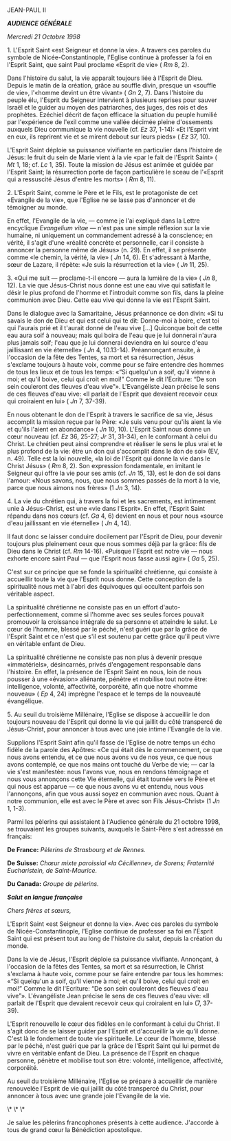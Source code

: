 JEAN-PAUL II


***AUDIENCE GÉNÉRALE***

*Mercredi 21 Octobre 1998*

1\. L'Esprit Saint «est Seigneur et donne la vie». A travers ces paroles du symbole de Nicée-Constantinople, l'Eglise continue à professer la foi en l'Esprit Saint, que saint Paul proclame «Esprit de vie» ( *Rm* 8, 2).

Dans l'histoire du salut, la vie apparaît toujours liée à l'Esprit de Dieu. Depuis le matin de la création, grâce au souffle divin, presque un «souffle de vie», l'«homme devint un être vivant» ( *Gn* 2, 7). Dans l'histoire du peuple élu, l'Esprit du Seigneur intervient à plusieurs reprises pour sauver Israël et le guider au moyen des patriarches, des juges, des rois et des prophètes. Ezéchiel décrit de façon efficace la situation du peuple humilié par l'expérience de l'exil comme une vallée décimée pleine d'ossements auxquels Dieu communique la vie nouvelle (cf. *Ez* 37, 1-14): «Et l'Esprit vint en eux, ils reprirent vie et se mirent debout sur leurs pieds» ( *Ez* 37, 10).

L'Esprit Saint déploie sa puissance vivifiante en particulier dans l'histoire de Jésus: le fruit du sein de Marie vient à la vie «par le fait de l'Esprit Saint» ( *Mt* 1, 18; cf. *Lc* 1, 35). Toute la mission de Jésus est animée et guidée par l'Esprit Saint; la résurrection porte de façon particulière le sceau de l'«Esprit qui a ressuscité Jésus d'entre les morts» ( *Rm* 8, 11).

2\. L'Esprit Saint, comme le Père et le Fils, est le protagoniste de cet «Evangile de la vie», que l'Eglise ne se lasse pas d'annoncer et de témoigner au monde.

En effet, l'Evangile de la vie, — comme je l'ai expliqué dans la Lettre encyclique *Evangelium vitae* — n'est pas une simple réflexion sur la vie humaine, ni uniquement un commandement adressé à la conscience; en vérité, il s'agit d'une «réalité concrète et personnelle, car il consiste à annoncer la personne même de Jésus» (n. 29). En effet, il se présente comme «le chemin, la vérité, la vie» ( *Jn* 14, 6). Et s'adressant à Marthe, sœur de Lazare, il répète: «Je suis la résurrection et la vie» ( *Jn* 11, 25).

3\. «Qui me suit — proclame-t-il encore — aura la lumière de la vie» ( *Jn* 8, 12). La vie que Jésus-Christ nous donne est une eau vive qui satisfait le désir le plus profond de l'homme et l'introduit comme son fils, dans la pleine communion avec Dieu. Cette eau vive qui donne la vie est l'Esprit Saint.

Dans le dialogue avec la Samaritaine, Jésus préannonce ce don divin: «Si tu savais le don de Dieu et qui est celui qui te dit: Donne-moi à boire, c'est toi qui l'aurais prié et il t'aurait donné de l'eau vive \[...\] Quiconque boit de cette eau aura soif à nouveau; mais qui boira de l'eau que je lui donnerai n'aura plus jamais soif; l'eau que je lui donnerai deviendra en lui source d'eau jaillissant en vie éternelle» ( *Jn* 4, 10.13-14). Préannonçant ensuite, à l'occasion de la fête des Tentes, sa mort et sa résurrection, Jésus s'exclame toujours à haute voix, comme pour se faire entendre des hommes de tous les lieux et de tous les temps: «“Si quelqu'un a soif, qu'il vienne à moi; et qu'il boive, celui qui croit en moi!” Comme le dit l'Ecriture: “De son sein couleront des fleuves d'eau vive”». L'Evangéliste Jean précise le sens de ces fleuves d'eau vive: «Il parlait de l'Esprit que devaient recevoir ceux qui croiraient en lui» ( *Jn* 7, 37-39).

En nous obtenant le don de l'Esprit à travers le sacrifice de sa vie, Jésus accomplit la mission reçue par le Père: «Je suis venu pour qu'ils aient la vie et qu'ils l'aient en abondance» ( *Jn* 10, 10). L'Esprit Saint nous donne un cœur nouveau (cf. *Ez* 36, 25-27; *Jr* 31, 31-34), en le conformant à celui du Christ. Le chrétien peut ainsi comprendre et réaliser le sens le plus vrai et le plus profond de la vie: être un don qui s'accomplit dans le don de soi» (EV, n. 49). Telle est la loi nouvelle, «la loi de l'Esprit qui donne la vie dans le Christ Jésus» ( *Rm* 8, 2). Son expression fondamentale, en imitant le Seigneur qui offre la vie pour ses amis (cf. *Jn* 15, 13), est le don de soi dans l'amour: «Nous savons, nous, que nous sommes passés de la mort à la vie, parce que nous aimons nos frères» (1 *Jn* 3, 14).

4\. La vie du chrétien qui, à travers la foi et les sacrements, est intimement unie à Jésus-Christ, est une «vie dans l'Esprit». En effet, l'Esprit Saint répandu dans nos cœurs (cf. *Ga* 4, 6) devient en nous et pour nous «source d'eau jaillissant en vie éternelle» ( *Jn* 4, 14).

Il faut donc se laisser conduire docilement par l'Esprit de Dieu, pour devenir toujours plus pleinement ceux que nous sommes déjà par la grâce: fils de Dieu dans le Christ (cf. *Rm* 14-16). «Puisque l'Esprit est notre vie — nous exhorte encore saint Paul — que l'Esprit nous fasse aussi agir» ( *Ga* 5, 25).

C'est sur ce principe que se fonde la spiritualité chrétienne, qui consiste à accueillir toute la vie que l'Esprit nous donne. Cette conception de la spiritualité nous met à l'abri des équivoques qui occultent parfois son véritable aspect.

La spiritualité chrétienne ne consiste pas en un effort d'auto-perfectionnement, comme si l'homme avec ses seules forces pouvait promouvoir la croissance intégrale de sa personne et atteindre le salut. Le cœur de l'homme, blessé par le péché, n'est guéri que par la grâce de l'Esprit Saint et ce n'est que s'il est soutenu par cette grâce qu'il peut vivre en véritable enfant de Dieu.

La spiritualité chrétienne ne consiste pas non plus à devenir presque «immatériels», désincarnés, privés d'engagement responsable dans l'histoire. En effet, la présence de l'Esprit Saint en nous, loin de nous pousser à une «évasion» aliénante, pénètre et mobilise tout notre être: intelligence, volonté, affectivité, corporéité, afin que notre «homme nouveau» ( *Ep* 4, 24) imprègne l'espace et le temps de la nouveauté évangélique.

5\. Au seuil du troisième Millénaire, l'Eglise se dispose à accueillir le don toujours nouveau de l'Esprit qui donne la vie qui jaillit du côté transpercé de Jésus-Christ, pour annoncer à tous avec une joie intime l'Evangile de la vie.

Supplions l'Esprit Saint afin qu'il fasse de l'Eglise de notre temps un écho fidèle de la parole des Apôtres: «Ce qui était dès le commencement, ce que nous avons entendu, et ce que nous avons vu de nos yeux, ce que nous avons contemplé, ce que nos mains ont touché du Verbe de vie; — car la vie s'est manifestée: nous l'avons vue, nous en rendons témoignage et nous vous annonçons cette Vie éternelle, qui était tournée vers le Père et qui nous est apparue — ce que nous avons vu et entendu, nous vous l'annonçons, afin que vous aussi soyez en communion avec nous. Quant à notre communion, elle est avec le Père et avec son Fils Jésus-Christ» (1 *Jn* 1, 1-3).

Parmi les pèlerins qui assistaient à l'Audience générale du 21 octobre 1998, se trouvaient les groupes suivants, auxquels le Saint-Père s'est adresssé en français:

**De France:** *Pèlerins de Strasbourg et de Rennes.*

**De Suisse:** *Chœur mixte paroissial «la Cécilienne», de Sorens; Fraternité Eucharistein, de Saint-Maurice.*

**Du Canada:** *Groupe de pèlerins.*

***Salut en langue française***

*Chers frères et sœurs,*

L'Esprit Saint «est Seigneur et donne la vie». Avec ces paroles du symbole de Nicée-Constantinople, l'Eglise continue de professer sa foi en l'Esprit Saint qui est présent tout au long de l'histoire du salut, depuis la création du monde.

Dans la vie de Jésus, l'Esprit déploie sa puissance vivifiante. Annonçant, à l'occasion de la fêtes des Tentes, sa mort et sa résurrection, le Christ s'exclama à haute voix, comme pour se faire entendre par tous les hommes: «“Si quelqu'un a soif, qu'il vienne à moi; et qu'il boive, celui qui croit en moi!” Comme le dit l'Ecriture: “De son sein couleront des fleuves d'eau vive”». L'évangéliste Jean précise le sens de ces fleuves d'eau vive: «Il parlait de l'Esprit que devaient recevoir ceux qui croiraient en lui» (7, 37-39).

L'Esprit renouvelle le cœur des fidèles en le conformant à celui du Christ. Il s'agit donc de se laisser guider par l'Esprit et d'accueillir la vie qu'il donne. C'est là le fondement de toute vie spirituelle. Le cœur de l'homme, blessé par le péché, n'est guéri que par la grâce de l'Esprit Saint qui lui permet de vivre en véritable enfant de Dieu. La présence de l'Esprit en chaque personne, pénètre et mobilise tout son être: volonté, intelligence, affectivité, corporéité.

Au seuil du troisième Millénaire, l'Eglise se prépare à accueillir de manière renouvelée l'Esprit de vie qui jaillit du côté transpercé du Christ, pour annoncer à tous avec une grande joie l'Evangile de la vie.

\\* \\* \\*

Je salue les pèlerins francophones présents à cette audience. J'accorde à tous de grand cœur la Bénédiction apostolique.